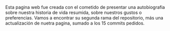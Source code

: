 Esta pagina web fue creada con el cometido de presentar una autobiografia sobre nuestra historia de vida resumida, sobre nuestros gustos o preferencias.
Vamos a encontrar su segunda rama del repositorio, más una actualización de nuetra pagina, sumado a los 15 commits pedidos.
